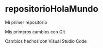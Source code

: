 # repositorioHolaMundo
Mi primer repositorio

Mis primeros cambios con Git

Cambios hechos con Visual Studio Code
